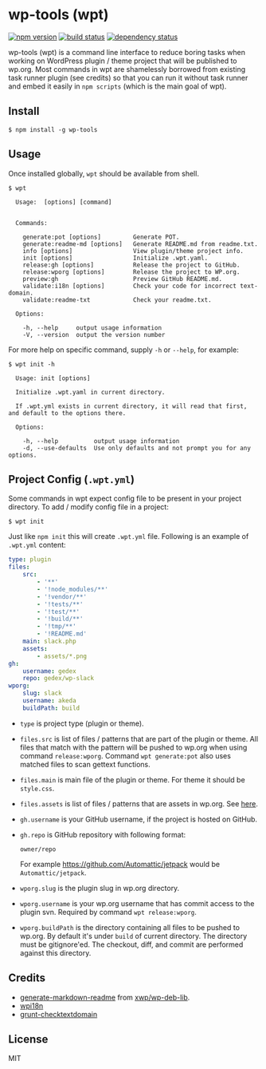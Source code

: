 wp-tools (wpt)
==============

[![npm version](https://img.shields.io/npm/v/wp-tools.svg?style=flat)](https://www.npmjs.com/package/wp-tools)
[![build status](https://api.travis-ci.org/gedex/wp-tools.svg)](http://travis-ci.org/gedex/wp-tools)
[![dependency status](https://david-dm.org/gedex/wp-tools.svg)](https://david-dm.org/gedex/wp-tools)

wp-tools (wpt) is a command line interface to reduce boring tasks when
working on WordPress plugin / theme project that will be published to wp.org.
Most commands in wpt are shamelessly borrowed from existing task runner plugin
(see credits) so that you can run it without task runner and embed it easily in
`npm scripts` (which is the main goal of wpt).

## Install

```
$ npm install -g wp-tools
```

## Usage

Once installed globally, `wpt` should be available from shell.

```
$ wpt

  Usage:  [options] [command]


  Commands:

    generate:pot [options]         Generate POT.
    generate:readme-md [options]   Generate README.md from readme.txt.
    info [options]                 View plugin/theme project info.
    init [options]                 Initialize .wpt.yaml.
    release:gh [options]           Release the project to GitHub.
    release:wporg [options]        Release the project to WP.org.
    preview:gh                     Preview GitHub README.md.
    validate:i18n [options]        Check your code for incorrect text-domain.
    validate:readme-txt            Check your readme.txt.

  Options:

    -h, --help     output usage information
    -V, --version  output the version number

```

For more help on specific command, supply `-h` or `--help`, for example:

```
$ wpt init -h

  Usage: init [options]

  Initialize .wpt.yaml in current directory.

  If .wpt.yml exists in current directory, it will read that first, and default to the options there.

  Options:

    -h, --help          output usage information
    -d, --use-defaults  Use only defaults and not prompt you for any options.
```

## Project Config (`.wpt.yml`)

Some commands in wpt expect config file to be present in your project directory.
To add / modify config file in a project:

```
$ wpt init
```

Just like `npm init` this will create `.wpt.yml` file. Following is an example
of `.wpt.yml` content:

~~~yaml
type: plugin
files:
    src:
        - '**'
        - '!node_modules/**'
        - '!vendor/**'
        - '!tests/**'
        - '!test/**'
        - '!build/**'
        - '!tmp/**'
        - '!README.md'
    main: slack.php
    assets:
        - assets/*.png
gh:
    username: gedex
    repo: gedex/wp-slack
wporg:
    slug: slack
    username: akeda
    buildPath: build
~~~

* `type` is project type (plugin or theme).
* `files.src` is list of files / patterns that are part of the plugin or theme.
   All files that match with the pattern will be pushed to wp.org when using
   command `release:wporg`. Command `wpt generate:pot` also uses matched files
   to scan gettext functions.
* `files.main` is main file of the plugin or theme. For theme it should be
  `style.css`.
* `files.assets` is list of files / patterns that are assets in wp.org. See
   [here](https://developer.wordpress.org/plugins/wordpress-org/plugin-assets/).
* `gh.username` is your GitHub username, if the project is hosted on GitHub.
* `gh.repo` is GitHub repository with following format:

   ```
   owner/repo
   ```

   For example https://github.com/Automattic/jetpack would be `Automattic/jetpack`.
* `wporg.slug` is the plugin slug in wp.org directory.
* `wporg.username` is your wp.org username that has commit access to the plugin
  svn. Required by command `wpt release:wporg`.
* `wporg.buildPath` is the directory containing all files to be pushed to wp.org.
  By default it's under `build` of current directory. The directory must be
  gitignore'ed. The checkout, diff, and commit are performed against this
  directory.

## Credits

* [generate-markdown-readme](https://github.com/xwp/wp-dev-lib/blob/master/generate-markdown-readme)
  from [xwp/wp-deb-lib](https://github.com/xwp/wp-dev-lib).
* [wpi18n](https://github.com/cedaro/node-wp-i18n)
* [grunt-checktextdomain](https://github.com/stephenharris/grunt-checktextdomain)

## License

MIT
